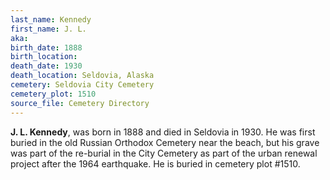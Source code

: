 ```yaml
---
last_name: Kennedy
first_name: J. L.
aka: 
birth_date: 1888
birth_location: 
death_date: 1930
death_location: Seldovia, Alaska
cemetery: Seldovia City Cemetery
cemetery_plot: 1510
source_file: Cemetery Directory
---
```


**J. L. Kennedy**, was born in 1888 and died in Seldovia in 1930.  He was first buried in the old Russian Orthodox Cemetery near the beach, but his grave was part of the re-burial in the City Cemetery as part of the urban renewal project after the 1964 earthquake. He is buried in cemetery plot #1510.